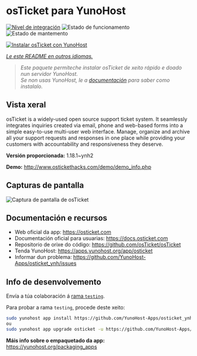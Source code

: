 <!--
NOTA: Este README foi creado automáticamente por <https://github.com/YunoHost/apps/tree/master/tools/readme_generator>
NON debe editarse manualmente.
-->

# osTicket para YunoHost

[![Nivel de integración](https://apps.yunohost.org/badge/integration/osticket)](https://ci-apps.yunohost.org/ci/apps/osticket/)
![Estado de funcionamento](https://apps.yunohost.org/badge/state/osticket)
![Estado de mantemento](https://apps.yunohost.org/badge/maintained/osticket)

[![Instalar osTicket con YunoHost](https://install-app.yunohost.org/install-with-yunohost.svg)](https://install-app.yunohost.org/?app=osticket)

*[Le este README en outros idiomas.](./ALL_README.md)*

> *Este paquete permíteche instalar osTicket de xeito rápido e doado nun servidor YunoHost.*  
> *Se non usas YunoHost, le a [documentación](https://yunohost.org/install) para saber como instalalo.*

## Vista xeral

osTicket is a widely-used open source support ticket system. It seamlessly integrates inquiries created via email, phone and web-based forms into a simple easy-to-use multi-user web interface. Manage, organize and archive all your support requests and responses in one place while providing your customers with accountability and responsiveness they deserve.

**Versión proporcionada:** 1.18.1~ynh2

**Demo:** <http://www.ostickethacks.com/demo/demo_info.php>

## Capturas de pantalla

![Captura de pantalla de osTicket](./doc/screenshots/screenshot.png)

## Documentación e recursos

- Web oficial da app: <https://osticket.com>
- Documentación oficial para usuarias: <https://docs.osticket.com>
- Repositorio de orixe do código: <https://github.com/osTicket/osTicket>
- Tenda YunoHost: <https://apps.yunohost.org/app/osticket>
- Informar dun problema: <https://github.com/YunoHost-Apps/osticket_ynh/issues>

## Info de desenvolvemento

Envía a túa colaboración á [rama `testing`](https://github.com/YunoHost-Apps/osticket_ynh/tree/testing).

Para probar a rama `testing`, procede deste xeito:

```bash
sudo yunohost app install https://github.com/YunoHost-Apps/osticket_ynh/tree/testing --debug
ou
sudo yunohost app upgrade osticket -u https://github.com/YunoHost-Apps/osticket_ynh/tree/testing --debug
```

**Máis info sobre o empaquetado da app:** <https://yunohost.org/packaging_apps>
